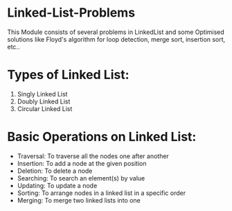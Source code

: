 # Linked-List-Problems

   This Module consists of several problems in LinkedList and some Optimised solutions like Floyd's algorithm for loop detection, merge sort, insertion sort, etc.. 

# Types of Linked List:
  1) Singly Linked List
  2) Doubly Linked List
  3) Circular Linked List
  
# Basic Operations on Linked List:
- Traversal: To traverse all the nodes one after another
- Insertion: To add a node at the given position
- Deletion: To delete a node
- Searching: To search an element(s) by value
- Updating: To update a node
- Sorting: To arrange nodes in a linked list in a specific order
- Merging: To merge two linked lists into one
